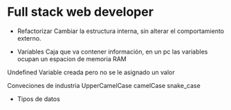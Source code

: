 # Full stack web developer

- Refactorizar
Cambiar la estructura interna, sin alterar el comportamiento externo.

* Variables
Caja que va contener información, en un pc las
variables ocupan un espacion de memoria RAM

Undefined
Variable creada pero no se le asignado un valor

Conveciones de industria
UpperCamelCase
camelCase
snake_case

* Tipos de datos
